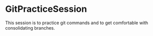 # GitPracticeSession

This session is to practice git commands and to get comfortable with consolidating branches.